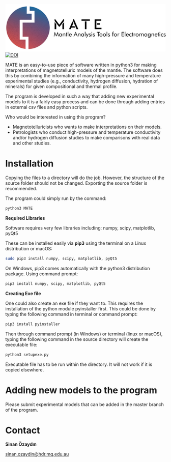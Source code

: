 <img src="https://github.com/sinanozaydin/MATE/blob/master/mate_src/mate_full.png">
<a href="https://zenodo.org/badge/latestdoi/255912421"><img src="https://zenodo.org/badge/255912421.svg" alt="DOI"></a>

MATE is an easy-to-use piece of software written in python3 for making interpretations of magnetotelluric models of the mantle. The software does this by combining the information of many high-pressure and temperature experimental studies (e.g., conductivity, hydrogen diffusion, hydration of minerals) for given compositional and thermal profile.

The program is developed in such a way that adding new experimental models to it is a fairly easy process and can be done through adding entries in external csv files and python scripts. 

Who would be interested in using this program?
- Magnetotelluricists who wants to make interpretations on their models.
- Petrologists who conduct high-pressure and temperature conductivity and/or hydrogen diffusion studies to make comparisons with real data and other studies.


Installation
==========

Copying the files to a directory will do the job. However, the structure of the source folder should not be changed. Exporting the source folder is recommended.

The program could simply run by the command:


```bash
python3 MATE
```

**Required Libraries**

Software requires very few libraries including: numpy, scipy, matplotlib, pyQt5

These can be installed easily via **pip3** using the terminal on a Linux distribution or macOS:

```bash
sudo pip3 install numpy, scipy, matplotlib, pyQt5
```
On Windows, pip3 comes automatically with the python3 distribution package. Using command prompt:

```bash
pip3 install numpy, scipy, matplotlib, pyQt5
```

**Creating Exe file**

One could also create an exe file if they want to. This requires the installation of the python module pyinstaller first. This could be done by typing the following command in terminal or command prompt:

```bash
pip3 install pyinstaller
```

Then through command prompt (in Windows) or terminal (linux or macOS), typing the following command in the source directory will create the executable file:


```bash
python3 setupexe.py
```
 
 Executable file has to be run within the directory. It will not work if it is copied elsewhere.

Adding new models to the program
==========

Please submit experimental models that can be added in the master branch of the program.

Contact
==========
**Sinan Özaydın**

sinan.ozaydin@hdr.mq.edu.au
